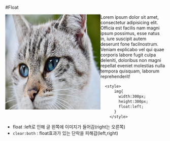 #Float

<html lang="ko" dir="ltr">
  <head>
    <meta charset="utf-8">
    <title>Float</title>
    <style>
      img{
        width:300px;
        height:300px;
        float:left;
      }
    </style>
  </head>
  <body>
    <img src="../img/cat.jpg" alt="">
    <p>Lorem ipsum dolor sit amet, consectetur adipisicing elit. Officia est facilis nam magni ipsum possimus, esse natus in, iure suscipit autem deserunt fone facilnostrum. Veniam explicabo vel qui quae corporis labore fugit culpa deleniti, doloribus non magni repellat eveniet molestias nulla tempora quisquam, laborum reprehenderit!</p>
  </body>
</html>

```
  <style>
      img{
        width:300px;
        height:300px;
        float:left;
      }
    </style>
```

* float :left로 인해 글 왼쪽에 이미지가 들어감(right는 오른쪽)
* `clear:both` : float효과가 있는 단락을 피해감(left,right)

